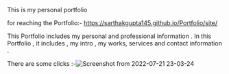 This is my personal portfolio

for reaching the Portfolio:-
https://sarthakgupta145.github.io/Portfolio/site/

This Portfolio includes my personal and professional information .
In this Portfolio , it includes , my intro , my works, services and contact information .

There are some clicks :-![Screenshot from 2022-07-21 23-03-24](https://user-images.githubusercontent.com/87241485/180278769-7f6cb367-c39a-4669-a478-e8c305108067.png)

